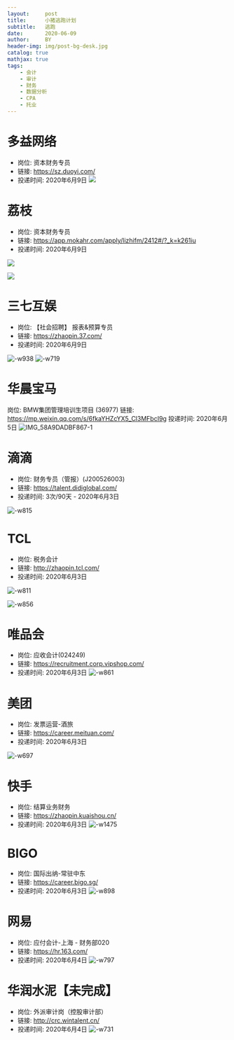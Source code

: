 ```yaml
---
layout:     post
title:      小猪逃跑计划
subtitle:   逃跑
date:       2020-06-09
author:     BY
header-img: img/post-bg-desk.jpg
catalog: true
mathjax: true
tags:
    - 会计
    - 审计
    - 财务
    - 数据分析
    - CPA
    - 托业
---
```




# 多益网络
* 岗位: 资本财务专员
* 链接: https://sz.duoyi.com/
* 投递时间: 2020年6月9日
![](http://roger-markdown.oss-cn-beijing.aliyuncs.com/2020/06/09/15916946124574.jpg)



# 荔枝
* 岗位: 资本财务专员
* 链接: https://app.mokahr.com/apply/lizhifm/2412#/?_k=k261iu
* 投递时间: 2020年6月9日

![](http://roger-markdown.oss-cn-beijing.aliyuncs.com/2020/06/09/15916929580402.jpg)

![](http://roger-markdown.oss-cn-beijing.aliyuncs.com/2020/06/09/15916942805684.jpg)



# 三七互娱
* 岗位: 【社会招聘】 报表&预算专员
* 链接: https://zhaopin.37.com/
* 投递时间: 2020年6月9日

![-w938](http://roger-markdown.oss-cn-beijing.aliyuncs.com/2020/06/09/15916918227119.jpg)
![-w719](http://roger-markdown.oss-cn-beijing.aliyuncs.com/2020/06/09/15916919341949.jpg)


# 华晨宝马
岗位: BMW集团管理培训生项目 (36977)
链接: https://mp.weixin.qq.com/s/6fkaYHZcYX5_Cl3MFbcI9g
投递时间: 2020年6月5日
![IMG_58A9DADBF867-1](http://roger-markdown.oss-cn-beijing.aliyuncs.com/2020/06/09/img58a9dadbf8671.jpeg)




# 滴滴

* 岗位: 财务专员（管报）(J200526003)
* 链接: https://talent.didiglobal.com/
* 投递时间: 3次/90天 - 2020年6月3日

![-w815](http://roger-markdown.oss-cn-beijing.aliyuncs.com/2020/06/09/15911813269043.jpg)


# TCL

* 岗位: 税务会计
* 链接: http://zhaopin.tcl.com/
* 投递时间: 2020年6月3日

![-w811](http://roger-markdown.oss-cn-beijing.aliyuncs.com/2020/06/09/15911835631387.jpg)
 
 ![-w856](http://roger-markdown.oss-cn-beijing.aliyuncs.com/2020/06/09/15911844375989.jpg)

# 唯品会
* 岗位: 应收会计(024249)
* 链接: https://recruitment.corp.vipshop.com/
* 投递时间: 2020年6月3日
![-w861](http://roger-markdown.oss-cn-beijing.aliyuncs.com/2020/06/09/15911853747634.jpg)


# 美团
* 岗位: 发票运营-酒旅
* 链接: https://career.meituan.com/
* 投递时间: 2020年6月3日

![-w697](http://roger-markdown.oss-cn-beijing.aliyuncs.com/2020/06/09/15911858002838.jpg)







# 快手
* 岗位: 结算业务财务
* 链接: https://zhaopin.kuaishou.cn/
* 投递时间: 2020年6月3日
![-w1475](http://roger-markdown.oss-cn-beijing.aliyuncs.com/2020/06/09/15911973055806.jpg)


# BIGO
* 岗位: 国际出纳-常驻中东
* 链接: https://career.bigo.sg/
* 投递时间: 2020年6月3日
![-w898](http://roger-markdown.oss-cn-beijing.aliyuncs.com/2020/06/09/15911989710860.jpg)


# 网易

* 岗位: 应付会计-上海 - 财务部020
* 链接: https://hr.163.com/
* 投递时间: 2020年6月4日
![-w797](http://roger-markdown.oss-cn-beijing.aliyuncs.com/2020/06/09/15912667096131.jpg)


# 华润水泥【未完成】

* 岗位: 外派审计岗（控股审计部）
* 链接: http://crc.wintalent.cn/
* 投递时间: 2020年6月4日
![-w731](http://roger-markdown.oss-cn-beijing.aliyuncs.com/2020/06/09/15912653146585.jpg)

